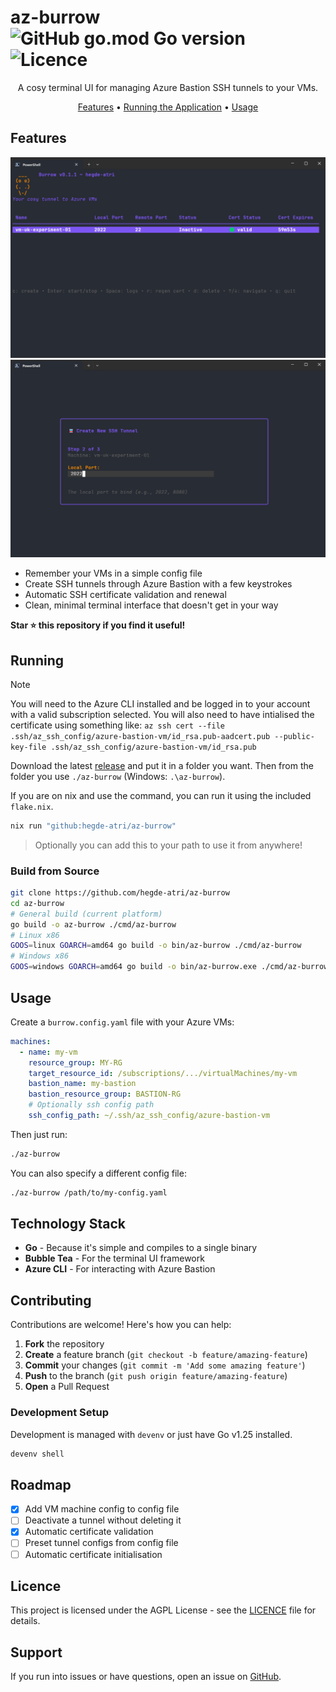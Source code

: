 # az-burrow ![GitHub go.mod Go version](https://img.shields.io/github/go-mod/go-version/hegde-atri/az-burrow) ![Licence](https://img.shields.io/badge/license-AGPL--v3-green)

<p align="center">
A cosy terminal UI for managing Azure Bastion SSH tunnels to your VMs.
</p>

<p align="center">
  <a href="#features">Features</a> •
  <a href="#running">Running the Application</a> •
  <a href="#usage">Usage</a>
</p>

## Features

![Preview 1](./media/preview1.png)
![Preview 2](./media/preview2.png)

- Remember your VMs in a simple config file
- Create SSH tunnels through Azure Bastion with a few keystrokes
- Automatic SSH certificate validation and renewal
- Clean, minimal terminal interface that doesn't get in your way

**Star ⭐ this repository if you find it useful!**

## Running

> [!NOTE]
> You will need to the Azure CLI installed and be logged in to your account with a valid subscription selected. You will also need to have intialised the certificate using something like: `az ssh cert --file .ssh/az_ssh_config/azure-bastion-vm/id_rsa.pub-aadcert.pub --public-key-file .ssh/az_ssh_config/azure-bastion-vm/id_rsa.pub`

Download the latest [release](https://github.com/hegde-atri/az-burrow/releases/latest) and put it in a folder you want. Then from the folder you use `./az-burrow` (Windows: `.\az-burrow`).

If you are on nix and use the command, you can run it using the included `flake.nix`.

```bash
nix run "github:hegde-atri/az-burrow"
```

> Optionally you can add this to your path to use it from anywhere!

### Build from Source

```bash
git clone https://github.com/hegde-atri/az-burrow
cd az-burrow
# General build (current platform)
go build -o az-burrow ./cmd/az-burrow
# Linux x86
GOOS=linux GOARCH=amd64 go build -o bin/az-burrow ./cmd/az-burrow
# Windows x86
GOOS=windows GOARCH=amd64 go build -o bin/az-burrow.exe ./cmd/az-burrow
```

## Usage

Create a `burrow.config.yaml` file with your Azure VMs:

```yaml
machines:
  - name: my-vm
    resource_group: MY-RG
    target_resource_id: /subscriptions/.../virtualMachines/my-vm
    bastion_name: my-bastion
    bastion_resource_group: BASTION-RG
    # Optionally ssh config path
    ssh_config_path: ~/.ssh/az_ssh_config/azure-bastion-vm
```

Then just run:

```bash
./az-burrow
```

You can also specify a different config file:

```bash
./az-burrow /path/to/my-config.yaml
```

## Technology Stack

- **Go** - Because it's simple and compiles to a single binary
- **Bubble Tea** - For the terminal UI framework
- **Azure CLI** - For interacting with Azure Bastion

## Contributing

Contributions are welcome! Here's how you can help:

1. **Fork** the repository
2. **Create** a feature branch (`git checkout -b feature/amazing-feature`)
3. **Commit** your changes (`git commit -m 'Add some amazing feature'`)
4. **Push** to the branch (`git push origin feature/amazing-feature`)
5. **Open** a Pull Request

### Development Setup

Development is managed with `devenv` or just have Go v1.25 installed.

```bash
devenv shell
```

## Roadmap

- [x] Add VM machine config to config file
- [ ] Deactivate a tunnel without deleting it
- [x] Automatic certificate validation
- [ ] Preset tunnel configs from config file
- [ ] Automatic certificate initialisation

## Licence

This project is licensed under the AGPL License - see the [LICENCE](LICENCE) file for details.

## Support

If you run into issues or have questions, open an issue on [GitHub](https://github.com/hegde-atri/az-burrow/issues).
